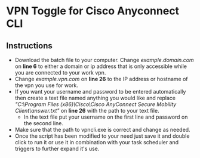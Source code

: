 # VPN Toggle for Cisco Anyconnect CLI

## Instructions  
- Download the batch file to your computer. Change *example.domain.com* on **line 6** to either a domain or ip address that is only accessible while you are connected to your work vpn.
- Change *example.vpn.com* on **line 26** to the IP address or hostname of the vpn you use for work.
- If you want your username and password to be entered automatically then create a text file named anything you would like and replace *"C:\Program Files (x86)\Cisco\Cisco AnyConnect Secure Mobility Client\answer.txt"* on **line 26** with the path to your text file.
  - In the text file put your username on the first line and password on the second line.
- Make sure that the path to vpncli.exe is correct and change as needed.
- Once the script has been modified to your need just save it and double click to run it or use it in combination with your task scheduler and triggers to further expand it's use.